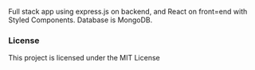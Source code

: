 
Full stack app using express.js on backend, and React on front=end with Styled Components.
Database is MongoDB.

### License
This project is licensed under the MIT License

